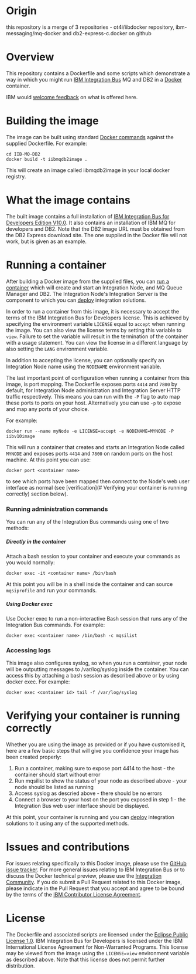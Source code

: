 # Origin

this repository is a merge of 3 repositories - ot4i/iibdocker repository, ibm-messaging/mq-docker and db2-express-c.docker on github 

# Overview

This repository contains a Dockerfile and some scripts which demonstrate a way in which you might run [IBM Integration Bus](http://www-03.ibm.com/software/products/en/ibm-integration-bus) MQ and DB2 in a [Docker](https://www.docker.com/whatisdocker/) container.

IBM would [welcome feedback](#issues-and-contributions) on what is offered here.

# Building the image

The image can be built using standard [Docker commands](https://docs.docker.com/userguide/dockerimages/) against the supplied Dockerfile.  For example:

~~~
cd IIB-MQ-DB2
docker build -t iibmqdb2image .
~~~

This will create an image called iibmqdb2image in your local docker registry.

# What the image contains

The built image contains a full installation of [IBM Integration Bus for Developers Edition V10.0](https://ibm.biz/iibdevedn).  It also contains an installation of IBM MQ for developers and DB2. Note that the DB2 image URL must be obtained from the DB2 Express download site. The one supplied in the Docker file will not work, but is given as an example. 

# Running a container

After building a Docker image from the supplied files, you can [run a container](https://docs.docker.com/userguide/usingdocker/) which will create and start an Integration Node, and MQ Queue Manager and DB2. The Integration Node's Integration Server is the component to which you can [deploy](http://www-01.ibm.com/support/knowledgecenter/SSMKHH_10.0.0/com.ibm.etools.mft.doc/af03890_.htm) integration solutions.

In order to run a container from this image, it is necessary to accept the terms of the IBM Integration Bus for Developers license.  This is achieved by specifying the environment variable `LICENSE` equal to `accept` when running the image.  You can also view the license terms by setting this variable to `view`. Failure to set the variable will result in the termination of the container with a usage statement.  You can view the license in a different language by also setting the `LANG` environment variable.

In addition to accepting the license, you can optionally specify an Integration Node name using the `NODENAME` environment variable.

The last important point of configuration when running a container from this image, is port mapping.  The Dockerfile exposes ports `4414` and `7800` by default, for Integration Node administration and Integration Server HTTP traffic respectively.  This means you can run with the `-P` flag to auto map these ports to ports on your host.  Alternatively you can use `-p` to expose and map any ports of your choice.

For example:

~~~
docker run --name myNode -e LICENSE=accept -e NODENAME=MYNODE -P iibv10image
~~~

This will run a container that creates and starts an Integration Node called `MYNODE` and exposes ports `4414` and `7800` on random ports on the host machine.  At this point you can use:
~~~
docker port <container name>
~~~

to see which ports have been mapped then connect to the Node's web user interface as normal (see [verification](# Verifying your container is running correctly) section below).

### Running administration commands

You can run any of the Integration Bus
 commands using one of two methods:

##### Directly in the container

Attach a bash session to your container and execute your commands as you would normally:

~~~
docker exec -it <container name> /bin/bash
~~~

At this point you will be in a shell inside the container and can source `mqsiprofile` and run your commands.

##### Using Docker exec

Use Docker exec to run a non-interactive Bash session that runs any of the Integration Bus commands.  For example:

~~~
docker exec <container name> /bin/bash -c mqsilist
~~~

### Accessing logs

This image also configures syslog, so when you run a container, your node will be outputting messages to /var/log/syslog inside the container.  You can access this by attaching a bash session as described above or by using docker exec.  For example:

~~~
docker exec <container id> tail -f /var/log/syslog
~~~

# Verifying your container is running correctly

Whether you are using the image as provided or if you have customised it, here are a few basic steps that will give you confidence your image has been created properly:

1. Run a container, making sure to expose port 4414 to the host - the container should start without error
2. Run mqsilist to show the status of your node as described above - your node should be listed as running
3. Access syslog as descried above - there should be no errors
4. Connect a browser to your host on the port you exposed in step 1 - the Integration Bus web user interface should be displayed.

At this point, your container is running and you can [deploy](http://www-01.ibm.com/support/knowledgecenter/SSMKHH_10.0.0/com.ibm.etools.mft.doc/af03890_.htm) integration solutions to it using any of the supported methods.



# Issues and contributions

For issues relating specifically to this Docker image, please use the [GitHub issue tracker](https://github.com/ot4i/iib-docker/issues). For more general issues relating to IBM Integration Bus or to discuss the Docker technical preview, please use the [Integration Community](https://developer.ibm.com/integration/). If you do submit a Pull Request related to this Docker image, please indicate in the Pull Request that you accept and agree to be bound by the terms of the [IBM Contributor License Agreement](CLA.md).

# License

The Dockerfile and associated scripts are licensed under the [Eclipse Public License 1.0](./LICENSE). IBM Integration Bus for Developers is licensed under the IBM International License Agreement for Non-Warranted Programs. This license may be viewed from the image using the `LICENSE=view` environment variable as described above. Note that this license does not permit further distribution.
